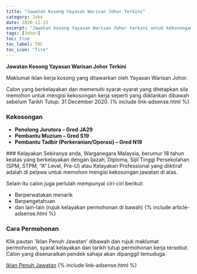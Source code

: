 ```yaml
---
title: "Jawatan Kosong Yayasan Warisan Johor Terkini" 
category: Jobs 
date: 2020-12-23 
excerpt: "Jawatan kosong Yayasan Warisan Johor terkini untuk kekosongan Penolong Jurutera – Gred JA29,Pembantu Muzium – Gred S19,Pembantu Tadbir (Perkeranian/Operasi) – Gred N19" 
tags: [Johor] 
toc: true 
toc_label: TOC 
toc_icon: "fire" 
--- 
```


**Jawatan Kosong Yayasan Warisan Johor Terkini**

Maklumat iklan kerja kosong yang ditawarkan oleh Yayasan Warisan Johor. 

Calon yang berkelayakan dan memenuhi syarat-syarat yang ditetapkan sila memohon untuk mengisi kekosongan kerja seperti yang diiklankan dibawah sebelum Tarikh Tutup: 31 December 2020. 
{% include link-adsense.html %} 
### Kekosongan 
<ul>
<li><b>Penolong Jurutera &#8211; Gred JA29</b></li>
<li><strong>Pembantu Muzium &#8211; Gred S19</strong></li>
<li><strong>Pembantu Tadbir (Perkeranian/Operasi) &#8211; Gred N19</strong></li>
</ul> 
### Kelayakan 
Sekiranya anda, Warganegara Malaysia, berumur 18 tahun keatas yang berkelayakan dengan Ijazah, Diploma, Sijil Tinggi Persekolahan (SPM, STPM, “A” Level, Pre-U) atau Kelayakan Professional yang diiktiraf adalah di pelawa untuk memohon mengisi kekosongan jawatan di atas.

Selain itu calon juga perlulah mempunyai ciri-ciri berikut:
- Berperwatakan menarik
- Berpengetahuan
- dan lain-lain (rujuk kelayakan permohonan di bawah) 
{% include article-adsense.html %} 
### Cara Permohonan 
Klik pautan 'Iklan Penuh Jawatan' dibawah dan rujuk maklumat permohonan, syarat kelayakan dan tarikh tutup permohonan kerja tersebut.
Calon yang disenaraikan pendek sahaja akan dipanggil temuduga.

<a href="http://www.ywj.gov.my/warisanv4/wp-content/uploads/2020/11/JAWATAN-DAN-SYARAT-KELAYAKAN.pdf?fbclid=IwAR31Eb8-vNfumJKHUSmgsoWyYaGFY5f4hY88xvY32SKdJ36_id7U2P-1Obw" class="btn btn--info" target="_blank" rel="nofollow noopenner">Iklan Penuh Jawatan</a> 
{% include link-adsense.html %} 